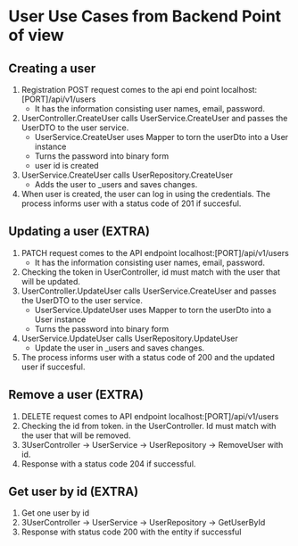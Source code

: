 # User Use Cases from Backend Point of view

## Creating a user

1. Registration POST request comes to the api end point localhost:[PORT]/api/v1/users
   - It has the information consisting user names, email, password.
2. UserController.CreateUser calls UserService.CreateUser and passes the UserDTO to the user service.
   - UserService.CreateUser uses Mapper to torn the userDto into a User instance
   - Turns the password into binary form
   - user id is created
3. UserService.CreateUser calls UserRepository.CreateUser
   - Adds the user to _users and saves changes.
4. When user is created, the user can log in using the credentials. The process informs user with a status code of 201 if succesful.

## Updating a user (EXTRA)

1. PATCH request comes to the API endpoint localhost:[PORT]/api/v1/users
   - It has the information consisting user names, email, password.
2. Checking the token in UserController, id must match with the user that will be updated.
3. UserController.UpdateUser calls UserService.CreateUser and passes the UserDTO to the user service.
   - UserService.UpdateUser uses Mapper to torn the userDto into a User instance
   - Turns the password into binary form
4. UserService.UpdateUser calls UserRepository.UpdateUser
   - Update the user in _users and saves changes.
5. The process informs user with a status code of 200 and the updated user if succesful.

## Remove a user (EXTRA)

1. DELETE request comes to API endpoint localhost:[PORT]/api/v1/users
2. Checking the id from token. in the UserController. Id must match with the user that will be removed.
3. 3UserController -> UserService -> UserRepository -> RemoveUser with id.
4. Response with a status code 204 if successful.

## Get user by id (EXTRA)

1. Get one user by id
2. 3UserController -> UserService -> UserRepository -> GetUserById
3. Response with status code 200 with the entity if successful


